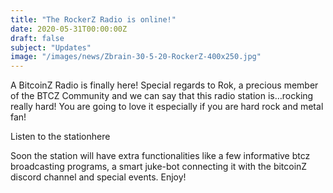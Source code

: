 ```yaml
---
title: "The RockerZ Radio is online!"
date: 2020-05-31T00:00:00Z
draft: false
subject: "Updates"
image: "/images/news/Zbrain-30-5-20-RockerZ-400x250.jpg"
---
```


A BitcoinZ Radio is finally here! Special regards to Rok, a precious member of the BTCZ Community and we can say that this radio station is…rocking really hard! You are going to love it especially if you are hard rock and metal fan!

Listen to the stationhere

Soon the station will have extra functionalities like a few informative btcz broadcasting programs, a smart juke-bot connecting it with the bitcoinZ discord channel and special events. Enjoy!
